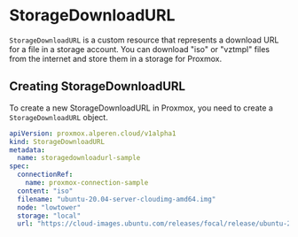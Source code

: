 # StorageDownloadURL

`StorageDownloadURL` is a custom resource that represents a download URL for a file in a storage account. You can download "iso" or "vztmpl" files from the internet and store them in a storage for Proxmox. 


## Creating StorageDownloadURL

To create a new StorageDownloadURL in Proxmox, you need to create a `StorageDownloadURL` object.

```yaml
apiVersion: proxmox.alperen.cloud/v1alpha1
kind: StorageDownloadURL
metadata:
  name: storagedownloadurl-sample
spec:
  connectionRef:
    name: proxmox-connection-sample
  content: "iso" 
  filename: "ubuntu-20.04-server-cloudimg-amd64.img"
  node: "lowtower"
  storage: "local" 
  url: "https://cloud-images.ubuntu.com/releases/focal/release/ubuntu-20.04-server-cloudimg-amd64.img"
```
